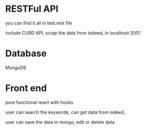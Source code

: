 # RESTFul API
you can find it all in test.rest file

include CURD API, scrap the data from indeed, in localhost:3001

# Database 
MongoDB

# Front end
pure functional react with hooks

user can search the keywords, can get data from indeed,

user can save the data in mongo, edit or delete data

